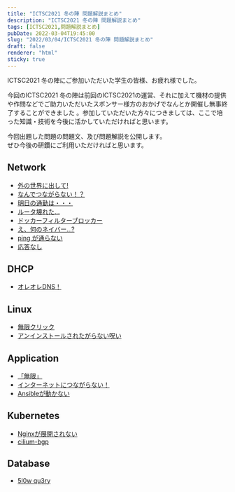 ```yaml
---
title: "ICTSC2021 冬の陣 問題解説まとめ"
description: "ICTSC2021 冬の陣 問題解説まとめ"
tags: [ICTSC2021,問題解説まとめ]
pubDate: 2022-03-04T19:45:00
slug: "2022/03/04/ICTSC2021 冬の陣 問題解説まとめ"
draft: false
renderer: "html"
sticky: true
---
```



<p> ICTSC2021 冬の陣にご参加いただいた学生の皆様、お疲れ様でした。 </p>



<p> 今回のICTSC2021  冬の陣は前回のICTSC2021の運営、それに加えて機材の提供や作問などでご助力いただいたスポンサー様方のおかげでなんとか開催し無事終了することができました  。参加していただいた方々につきましては、ここで培った知識・技術を今後に活かしていただければと思います。 </p>



<p> 今回出題した問題の問題文、及び問題解説を公開します。<br>ぜひ今後の研鑽にご利用いただければと思います。 </p>



<h2>Network</h2>



<ul><li> <a href="https://blog.icttoracon.net/?p=3501">外の世界に出して! </a></li><li><a href="https://blog.icttoracon.net/?p=3518"> なんでつながらない！？ </a></li><li><a href="https://blog.icttoracon.net/?p=3503"> 明日の通勤は・・・</a> </li><li> <a href="https://blog.icttoracon.net/?p=3496">ルータ壊れた&#8230; </a></li><li> <a href="https://blog.icttoracon.net/?p=3505">ドッカーフィルターブロッカー </a></li><li> <a href="https://blog.icttoracon.net/?p=3498">え、何のネイバー&#8230;? </a></li><li> <a href="https://blog.icttoracon.net/?p=3521">ping が通らない </a></li><li> <a href="https://blog.icttoracon.net/?p=3539">応答なし</a> </li></ul>



<h2>DHCP</h2>



<ul><li> <a href="https://blog.icttoracon.net/?p=3484">オレオレDNS！ </a></li></ul>



<h2>Linux</h2>



<ul><li> <a href="https://blog.icttoracon.net/?p=3558">無限クリック </a></li><li> <a href="https://blog.icttoracon.net/?p=3556">アンインストールされたがらない呪い </a></li></ul>



<h2> Application </h2>



<ul><li><a href="https://blog.icttoracon.net/?p=3489"> 「無限」 </a></li><li> <a href="https://blog.icttoracon.net/?p=3516">インターネットにつながらない！ </a></li><li> <a href="https://blog.icttoracon.net/?p=3513">Ansibleが動かない </a></li></ul>



<h2> Kubernetes </h2>



<ul><li> <a href="https://blog.icttoracon.net/?p=3511">Nginxが展開されない </a></li><li> <a href="https://blog.icttoracon.net/?p=3536">cilium-bgp </a></li></ul>



<h2> Database </h2>



<ul><li> <a href="https://blog.icttoracon.net/?p=3494">5l0w qu3ry </a></li></ul>



<p></p>

